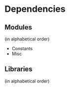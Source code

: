 # Dependencies

## Modules
(in alphabetical order)

* Constants
* Misc

## Libraries
(in alphabetical order)
